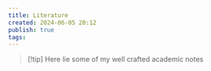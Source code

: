 ```yaml
---
title: Literature
created: 2024-06-05 20:12
publish: true
tags:
---
```

> [!tip] Here lie some of my well crafted academic notes
